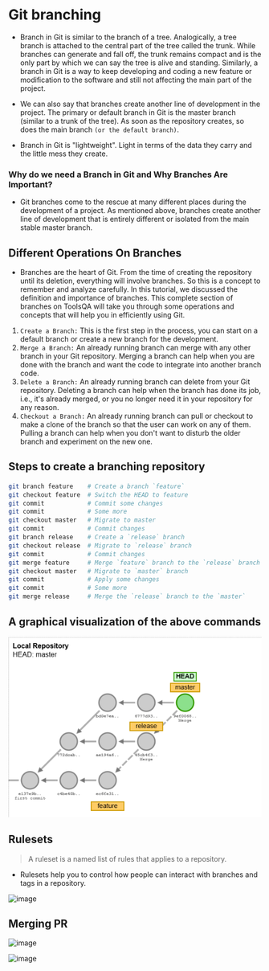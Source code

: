 # Git branching

* Branch in Git is similar to the branch of a tree. Analogically, a tree branch is attached to the central part of the tree called the trunk. While branches can generate and fall off, the trunk remains compact and is the only part by which we can say the tree is alive and standing. Similarly, a branch in Git is a way to keep developing and coding a new feature or modification to the software and still not affecting the main part of the project. 

* We can also say that branches create another line of development in the project. The primary or default branch in Git is the master branch (similar to a trunk of the tree). As soon as the repository creates, so does the main branch `(or the default branch)`.

* Branch in Git is "lightweight". Light in terms of the data they carry and the little mess they create.

### Why do we need a Branch in Git and Why Branches Are Important?
* Git branches come to the rescue at many different places during the development of a project. As mentioned above, branches create another line of development that is entirely different or isolated from the main stable master branch.


## Different Operations On Branches
* Branches are the heart of Git. From the time of creating the repository until its deletion, everything will involve branches. So this is a concept to remember and analyze carefully. In this tutorial, we discussed the definition and importance of branches. This complete section of branches on ToolsQA will take you through some operations and concepts that will help you in efficiently using Git.

1. `Create a Branch:` This is the first step in the process, you can start on a default branch or create a new branch for the development.
2. `Merge a Branch:` An already running branch can merge with any other branch in your Git repository. Merging a branch can help when you are done with the branch and want the code to integrate into another branch code.
3. `Delete a Branch:` An already running branch can delete from your Git repository. Deleting a branch can help when the branch has done its job, i.e., it's already merged, or you no longer need it in your repository for any reason.
4. `Checkout a Branch:` An already running branch can pull or checkout to make a clone of the branch so that the user can work on any of them. Pulling a branch can help when you don't want to disturb the older branch and experiment on the new one.


## Steps to create a branching repository

```bash
git branch feature    # Create a branch `feature`
git checkout feature  # Switch the HEAD to feature
git commit            # Commit some changes
git commit            # Some more
git checkout master   # Migrate to master
git commit            # Commit changes
git branch release    # Create a `release` branch
git checkout release  # Migrate to `release` branch
git commit            # Commit changes
git merge feature     # Merge `feature` branch to the `release` branch
git checkout master   # Migrate to `master` branch
git commit            # Apply some changes
git commit            # Some more
git merge release     # Merge the `release` branch to the `master`
```

## A graphical visualization of the above commands

![git-flows](git-flow.png)

## Rulesets

> A ruleset is a named list of rules that applies to a repository.

* Rulesets help you to control how people can interact with branches and tags in a repository.

![image](https://github.com/user-attachments/assets/55d10ac9-a0a5-41cc-aafe-138d62db863e)

## Merging PR

![image](https://github.com/user-attachments/assets/063b740b-a82c-408a-af83-445dbb036407)

![image](https://github.com/user-attachments/assets/244bd45a-6a35-475c-a0d0-f8515a1533f9)
